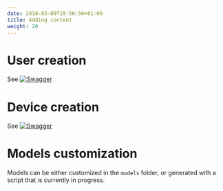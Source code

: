 ```yaml
---
date: 2018-03-09T19:56:50+01:00
title: Adding content
weight: 20
---
```


# User creation
See [![Swagger](https://img.shields.io/badge/Postman-Here-orange.svg)](https://app.swaggerhub.com/apis/IoThings/Things-API/1.0.0)

# Device creation
See [![Swagger](https://img.shields.io/badge/Postman-Here-orange.svg)](https://app.swaggerhub.com/apis/IoThings/Things-API/1.0.0)

# Models customization
Models can be either customized in the `models` folder, or generated with a script that is currently in progress.